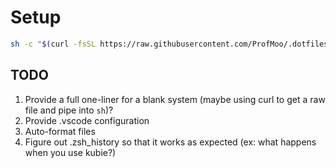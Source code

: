 # Setup

```bash
sh -c "$(curl -fsSL https://raw.githubusercontent.com/ProfMoo/.dotfiles/master/run)"
```

## TODO

1. Provide a full one-liner for a blank system (maybe using curl to get a raw file and pipe into `sh`)?
2. Provide .vscode configuration
3. Auto-format files
4. Figure out .zsh_history so that it works as expected (ex: what happens when you use kubie?)
